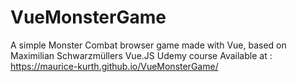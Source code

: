 # VueMonsterGame
A simple Monster Combat browser game made with Vue, based on Maximilian Schwarzmüllers Vue.JS Udemy course 
Available at : https://maurice-kurth.github.io/VueMonsterGame/
